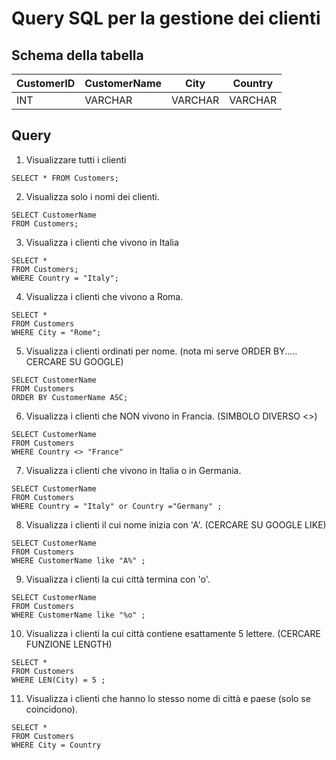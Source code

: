 
# Query SQL per la gestione dei clienti

## Schema della tabella
| CustomerID | CustomerName | City     | Country |
|------------|--------------|----------|---------|
| INT        | VARCHAR      | VARCHAR  | VARCHAR |

## Query

1. Visualizzare tutti i clienti

```
SELECT * FROM Customers;
```
   
2. Visualizza solo i nomi dei clienti.

```
SELECT CustomerName
FROM Customers;
```




3. Visualizza i clienti che vivono in Italia

```
SELECT *
FROM Customers;
WHERE Country = "Italy";
```


4. Visualizza i clienti che vivono a Roma.

```
SELECT *
FROM Customers
WHERE City = "Rome";
```


5. Visualizza i clienti ordinati per nome. (nota mi serve ORDER BY..... CERCARE SU GOOGLE)
```
SELECT CustomerName
FROM Customers
ORDER BY CustomerName ASC;
```

6. Visualizza i clienti che NON vivono in Francia. (SIMBOLO DIVERSO <>)

```
SELECT CustomerName
FROM Customers
WHERE Country <> "France"
```




7. Visualizza i clienti che vivono in Italia o in Germania.


```
SELECT CustomerName
FROM Customers
WHERE Country = "Italy" or Country ="Germany" ; 
```



8. Visualizza i clienti il cui nome inizia con 'A'. (CERCARE SU GOOGLE LIKE)

```
SELECT CustomerName
FROM Customers
WHERE CustomerName like "A%" ; 
```


9. Visualizza i clienti la cui città termina con 'o'.

```
SELECT CustomerName
FROM Customers
WHERE CustomerName like "%o" ; 
```




10. Visualizza i clienti la cui città contiene esattamente 5 lettere. (CERCARE FUNZIONE LENGTH)


```
SELECT *
FROM Customers
WHERE LEN(City) = 5 ; 
```


11. Visualizza i clienti che hanno lo stesso nome di città e paese (solo se coincidono).


```
SELECT *
FROM Customers
WHERE City = Country 
```
